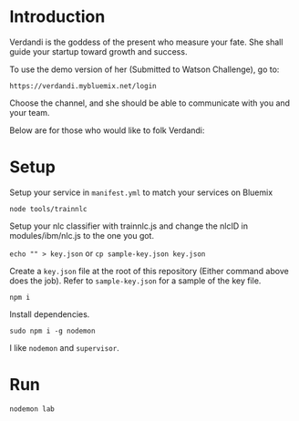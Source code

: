 # Introduction

Verdandi is the goddess of the present who measure your fate. She shall guide your startup toward growth and success.

To use the demo version of her (Submitted to Watson Challenge), go to:

`https://verdandi.mybluemix.net/login`

Choose the channel, and she should be able to communicate with you and your team.

Below are for those who would like to folk Verdandi:

# Setup

Setup your service in `manifest.yml` to match your services on Bluemix

`node tools/trainnlc`

Setup your nlc classifier with trainnlc.js and change the nlcID in modules/ibm/nlc.js to the one you got.

`echo "" > key.json` or `cp sample-key.json key.json`

Create a `key.json` file at the root of this repository (Either command above does the job). Refer to `sample-key.json` for a sample of the key file.

`npm i`

Install dependencies.

`sudo npm i -g nodemon`

I like `nodemon` and `supervisor`.

# Run

`nodemon lab`
